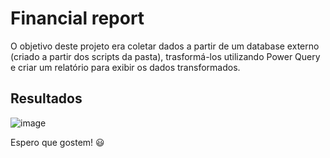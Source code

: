 # Financial report
O objetivo deste projeto era coletar dados a partir de um database externo (criado a partir dos scripts da pasta), trasformá-los utilizando Power Query e criar um relatório para exibir os dados transformados. 

## Resultados
![image](https://github.com/HalineTamaoki/AvaliacoesDIO/assets/104457218/99b1c79c-a016-4939-b9d3-81e8e3965401)

Espero que gostem! 😃 
